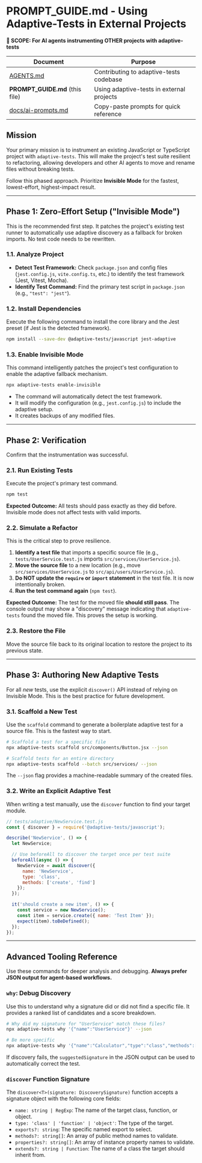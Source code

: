 # PROMPT_GUIDE.md - Using Adaptive-Tests in External Projects

**📍 SCOPE: For AI agents instrumenting OTHER projects with adaptive-tests**

| Document | Purpose |
|----------|---------|
| [AGENTS.md](./AGENTS.md) | Contributing to adaptive-tests codebase |
| **PROMPT_GUIDE.md** (this file) | Using adaptive-tests in external projects |
| [docs/ai-prompts.md](./docs/ai-prompts.md) | Copy-paste prompts for quick reference |

## Mission

Your primary mission is to instrument an existing JavaScript or TypeScript project with `adaptive-tests`. This will make the project's test suite resilient to refactoring, allowing developers and other AI agents to move and rename files without breaking tests.

Follow this phased approach. Prioritize **Invisible Mode** for the fastest, lowest-effort, highest-impact result.

---

## Phase 1: Zero-Effort Setup ("Invisible Mode")

This is the recommended first step. It patches the project's existing test runner to automatically use adaptive discovery as a fallback for broken imports. No test code needs to be rewritten.

### 1.1. Analyze Project

- **Detect Test Framework:** Check `package.json` and config files (`jest.config.js`, `vite.config.ts`, etc.) to identify the test framework (Jest, Vitest, Mocha).
- **Identify Test Command:** Find the primary test script in `package.json` (e.g., `"test": "jest"`).

### 1.2. Install Dependencies

Execute the following command to install the core library and the Jest preset (if Jest is the detected framework).

```bash
npm install --save-dev @adaptive-tests/javascript jest-adaptive
```

### 1.3. Enable Invisible Mode

This command intelligently patches the project's test configuration to enable the adaptive fallback mechanism.

```bash
npx adaptive-tests enable-invisible
```

- The command will automatically detect the test framework.
- It will modify the configuration (e.g., `jest.config.js`) to include the adaptive setup.
- It creates backups of any modified files.

---

## Phase 2: Verification

Confirm that the instrumentation was successful.

### 2.1. Run Existing Tests

Execute the project's primary test command.

```bash
npm test
```

**Expected Outcome:** All tests should pass exactly as they did before. Invisible mode does not affect tests with valid imports.

### 2.2. Simulate a Refactor

This is the critical step to prove resilience.

1. **Identify a test file** that imports a specific source file (e.g., `tests/UserService.test.js` imports `src/services/UserService.js`).
2. **Move the source file** to a new location (e.g., move `src/services/UserService.js` to `src/api/users/UserService.js`).
3. **Do NOT update the `require` or `import` statement** in the test file. It is now intentionally broken.
4. **Run the test command again** (`npm test`).

**Expected Outcome:** The test for the moved file **should still pass**. The console output may show a "discovery" message indicating that `adaptive-tests` found the moved file. This proves the setup is working.

### 2.3. Restore the File

Move the source file back to its original location to restore the project to its previous state.

---

## Phase 3: Authoring New Adaptive Tests

For all *new* tests, use the explicit `discover()` API instead of relying on Invisible Mode. This is the best practice for future development.

### 3.1. Scaffold a New Test

Use the `scaffold` command to generate a boilerplate adaptive test for a source file. This is the fastest way to start.

```bash
# Scaffold a test for a specific file
npx adaptive-tests scaffold src/components/Button.jsx --json

# Scaffold tests for an entire directory
npx adaptive-tests scaffold --batch src/services/ --json
```

The `--json` flag provides a machine-readable summary of the created files.

### 3.2. Write an Explicit Adaptive Test

When writing a test manually, use the `discover` function to find your target module.

```javascript
// tests/adaptive/NewService.test.js
const { discover } = require('@adaptive-tests/javascript');

describe('NewService', () => {
  let NewService;

  // Use beforeAll to discover the target once per test suite
  beforeAll(async () => {
    NewService = await discover({
      name: 'NewService',
      type: 'class',
      methods: ['create', 'find']
    });
  });

  it('should create a new item', () => {
    const service = new NewService();
    const item = service.create({ name: 'Test Item' });
    expect(item).toBeDefined();
  });
});
```

---

## Advanced Tooling Reference

Use these commands for deeper analysis and debugging. **Always prefer JSON output for agent-based workflows.**

### `why`: Debug Discovery

Use this to understand why a signature did or did not find a specific file. It provides a ranked list of candidates and a score breakdown.

```bash
# Why did my signature for "UserService" match these files?
npx adaptive-tests why '{"name":"UserService"}' --json

# Be more specific
npx adaptive-tests why '{"name":"Calculator","type":"class","methods":["add","subtract"]}' --json
```

If discovery fails, the `suggestedSignature` in the JSON output can be used to automatically correct the test.

### `discover` Function Signature

The `discover<T>(signature: DiscoverySignature)` function accepts a signature object with the following core fields:

- `name: string | RegExp`: The name of the target class, function, or object.
- `type: 'class' | 'function' | 'object'`: The type of the target.
- `exports?: string`: The specific named export to select.
- `methods?: string[]`: An array of public method names to validate.
- `properties?: string[]`: An array of instance property names to validate.
- `extends?: string | Function`: The name of a class the target should inherit from.
